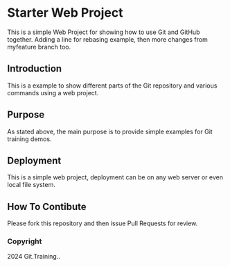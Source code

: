 <!--# Starter Web Repo

This repository is for showing how Git and GitHub work

## Purpose

Sample website with plenty of files for demos-->

# Starter Web Project

This is a simple Web Project for showing how to use Git and GitHub together.
Adding a line for rebasing example, then more changes from myfeature branch too.

## Introduction

This is a example to show different parts of the Git repository and various commands using a web project.

## Purpose

As stated above, the main purpose is to provide simple examples for Git training demos.

## Deployment

This is a simple web project, deployment can be on any web server or even local file system.

## How To Contibute

Please fork this repository and then issue Pull Requests for review.

### Copyright

2024 Git.Training..